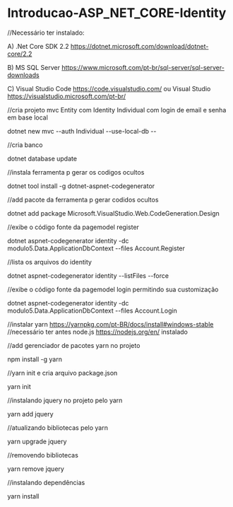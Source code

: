 ﻿# Introducao-ASP_NET_CORE-Identity

//Necessário ter instalado:

A)  .Net Core SDK 2.2 https://dotnet.microsoft.com/download/dotnet-core/2.2

B)  MS SQL Server https://www.microsoft.com/pt-br/sql-server/sql-server-downloads

C)  Visual Studio Code https://code.visualstudio.com/ ou  Visual Studio https://visualstudio.microsoft.com/pt-br/

//cria projeto mvc Entity com Identity Individual com login de email e senha em base local

dotnet new mvc --auth Individual --use-local-db --


//cria banco

dotnet database update


//instala ferramenta p gerar os codigos ocultos

dotnet tool install -g dotnet-aspnet-codegenerator


//add pacote da ferramenta p gerar codidos ocultos

dotnet add package Microsoft.VisualStudio.Web.CodeGeneration.Design


//exibe o código fonte da pagemodel register

dotnet aspnet-codegenerator identity -dc modulo5.Data.ApplicationDbContext --files Account.Register


//lista os arquivos do identity 

 dotnet aspnet-codegenerator identity --listFiles --force
 
 
//exibe o código fonte da pagemodel login permitindo sua customização

dotnet aspnet-codegenerator identity -dc modulo5.Data.ApplicationDbContext --files Account.Login

//instalar yarn https://yarnpkg.com/pt-BR/docs/install#windows-stable
//necessário ter antes node.js https://nodejs.org/en/ instalado

//add gerenciador de pacotes yarn no projeto

npm install -g yarn


//yarn init e cria arquivo package.json

yarn init


//instalando jquery no projeto pelo yarn

yarn add jquery


//atualizando bibliotecas pelo yarn

yarn upgrade jquery


//removendo bibliotecas

yarn remove jquery


//instalando dependências 

yarn install


